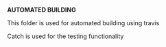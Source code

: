 **AUTOMATED BUILDING**

This folder is used for automated building using travis

Catch is used for the testing functionality